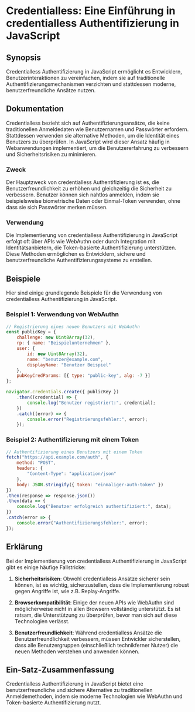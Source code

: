 <!--
Meta Description: # Credentialless: Eine Einführung in credentialless Authentifizierung in JavaScript ## Synopsis Credentialless Authentifizierung in JavaScript ermögli...
Meta Keywords: die, credentialless, authentifizierung, javascript, und
-->

# Credentialless: Eine Einführung in credentialless Authentifizierung in JavaScript

## Synopsis
Credentialless Authentifizierung in JavaScript ermöglicht es Entwicklern, Benutzerinteraktionen zu vereinfachen, indem sie auf traditionelle Authentifizierungsmechanismen verzichten und stattdessen moderne, benutzerfreundliche Ansätze nutzen.

## Dokumentation
Credentialless bezieht sich auf Authentifizierungsansätze, die keine traditionellen Anmeldedaten wie Benutzernamen und Passwörter erfordern. Stattdessen verwenden sie alternative Methoden, um die Identität eines Benutzers zu überprüfen. In JavaScript wird dieser Ansatz häufig in Webanwendungen implementiert, um die Benutzererfahrung zu verbessern und Sicherheitsrisiken zu minimieren.

### Zweck
Der Hauptzweck von credentialless Authentifizierung ist es, die Benutzerfreundlichkeit zu erhöhen und gleichzeitig die Sicherheit zu verbessern. Benutzer können sich nahtlos anmelden, indem sie beispielsweise biometrische Daten oder Einmal-Token verwenden, ohne dass sie sich Passwörter merken müssen.

### Verwendung
Die Implementierung von credentialless Authentifizierung in JavaScript erfolgt oft über APIs wie WebAuthn oder durch Integration mit Identitätsanbietern, die Token-basierte Authentifizierung unterstützen. Diese Methoden ermöglichen es Entwicklern, sichere und benutzerfreundliche Authentifizierungssysteme zu erstellen.

## Beispiele
Hier sind einige grundlegende Beispiele für die Verwendung von credentialless Authentifizierung in JavaScript.

### Beispiel 1: Verwendung von WebAuthn
```javascript
// Registrierung eines neuen Benutzers mit WebAuthn
const publicKey = {
    challenge: new Uint8Array(32),
    rp: { name: "Beispielunternehmen" },
    user: {
        id: new Uint8Array(32),
        name: "benutzer@example.com",
        displayName: "Benutzer Beispiel"
    },
    pubKeyCredParams: [{ type: "public-key", alg: -7 }]
};

navigator.credentials.create({ publicKey })
    .then((credential) => {
        console.log("Benutzer registriert:", credential);
    })
    .catch((error) => {
        console.error("Registrierungsfehler:", error);
    });
```

### Beispiel 2: Authentifizierung mit einem Token
```javascript
// Authentifizierung eines Benutzers mit einem Token
fetch("https://api.example.com/auth", {
    method: "POST",
    headers: {
        "Content-Type": "application/json"
    },
    body: JSON.stringify({ token: "einmaliger-auth-token" })
})
.then(response => response.json())
.then(data => {
    console.log("Benutzer erfolgreich authentifiziert:", data);
})
.catch(error => {
    console.error("Authentifizierungsfehler:", error);
});
```

## Erklärung
Bei der Implementierung von credentialless Authentifizierung in JavaScript gibt es einige häufige Fallstricke:

1. **Sicherheitsrisiken**: Obwohl credentialless Ansätze sicherer sein können, ist es wichtig, sicherzustellen, dass die Implementierung robust gegen Angriffe ist, wie z.B. Replay-Angriffe.
   
2. **Browserkompatibilität**: Einige der neuen APIs wie WebAuthn sind möglicherweise nicht in allen Browsern vollständig unterstützt. Es ist ratsam, die Unterstützung zu überprüfen, bevor man sich auf diese Technologien verlässt.

3. **Benutzerfreundlichkeit**: Während credentialless Ansätze die Benutzerfreundlichkeit verbessern, müssen Entwickler sicherstellen, dass alle Benutzergruppen (einschließlich technikferner Nutzer) die neuen Methoden verstehen und anwenden können.

## Ein-Satz-Zusammenfassung
Credentialless Authentifizierung in JavaScript bietet eine benutzerfreundliche und sichere Alternative zu traditionellen Anmeldemethoden, indem sie moderne Technologien wie WebAuthn und Token-basierte Authentifizierung nutzt.
